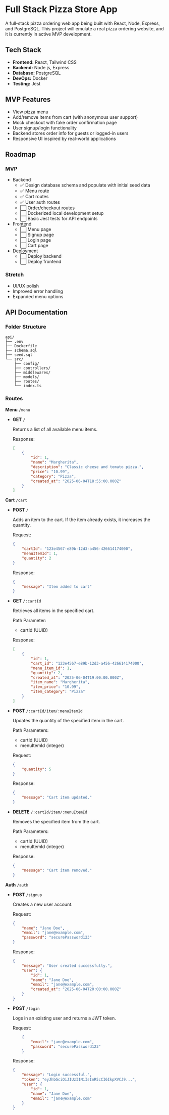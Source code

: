 # Full Stack Pizza Store App

A full-stack pizza ordering web app being built with React, Node, Express, and PostgreSQL. This project will emulate a real pizza ordering website, and it is currently in active MVP development.

## Tech Stack

-   **Frontend:** React, Tailwind CSS
-   **Backend:** Node.js, Express
-   **Database:** PostgreSQL
-   **DevOps:** Docker
-   **Testing:** Jest

## MVP Features

-   View pizza menu
-   Add/remove items from cart (with anonymous user support)
-   Mock checkout with fake order confirmation page
-   User signup/login functionality
-   Backend stores order info for guests or logged-in users
-   Responsive UI inspired by real-world applications

## Roadmap

### MVP

-   Backend
    -   ✅ Design database schema and populate with initial seed data
    -   ✅ Menu route
    -   ✅ Cart routes
    -   ✅ User auth routes
    -   ⬜ Order/checkout routes
    -   ⬜ Dockerized local development setup
    -   ⬜ Basic Jest tests for API endpoints
-   Frontend
    -   ⬜ Menu page
    -   ⬜ Signup page
    -   ⬜ Login page
    -   ⬜ Cart page
-   Deployment
    -   ⬜ Deploy backend
    -   ⬜ Deploy frontend

### Stretch

-   UI/UX polish
-   Improved error handling
-   Expanded menu options

## API Documentation

### Folder Structure

```
api/
├── .env
├── Dockerfile
├── schema.sql
├── seed.sql
└── src/
	├── config/
	├── controllers/
	├── middlewares/
	├── models/
	├── routes/
	└── index.ts
```

### Routes

**Menu** `/menu`

- **GET** `/`

	Returns a list of all available menu items.

	Response:

	```json
	[
		{
			"id": 1,
			"name": "Margherita",
			"description": "Classic cheese and tomato pizza.",
			"price": "10.99",
			"category": "Pizza",
			"created_at": "2025-06-04T18:55:00.000Z"
		}
	]
	```

**Cart** `/cart`

- **POST** `/`

	Adds an item to the cart. If the item already exists, it increases the quantity.

	Request:

	```json
	{
		"cartId": "123e4567-e89b-12d3-a456-426614174000",
		"menuItemId": 1,
		"quantity": 2
	}
	```

	Response:
	```json
	{
  		"message": "Item added to cart"
	}
	```

- **GET** `/:cartId`

	Retrieves all items in the specified cart.

	Path Parameter:

	- cartId (UUID)

	Response:

	```json
	[
		{
			"id": 1,
			"cart_id": "123e4567-e89b-12d3-a456-426614174000",
			"menu_item_id": 1,
			"quantity": 2,
			"created_at": "2025-06-04T19:00:00.000Z",
			"item_name": "Margherita",
			"item_price": "10.99",
			"item_category": "Pizza"
		}
	]
	```

- **POST** `/:cartId/item/:menuItemId`

	Updates the quantity of the specified item in the cart.

	Path Parameters:

	- cartId (UUID)
	- menuItemId (integer)

	Request:

	```json
	{
		"quantity": 5
	}
	```

	Response:

	```json
	{
  		"message": "Cart item updated."
	}
	```

- **DELETE** `/:cartId/item/:menuItemId`

	Removes the specified item from the cart.

	Path Parameters:

	- cartId (UUID)
	- menuItemId (integer)

	Response:

	```json
	{
		"message": "Cart item removed."
	}
	```

**Auth** `/auth`

- **POST** `/signup`

	Creates a new user account.

	Request:

	```json
	{
		"name": "Jane Doe",
		"email": "jane@example.com",
		"password": "securePassword123"
	}
	```

	Response:

	```json
	{
		"message": "User created successfully.",
		"user": {
			"id": 1,
			"name": "Jane Doe",
			"email": "jane@example.com",
			"created_at": "2025-06-04T20:00:00.000Z"
		}
	}
	```

- **POST** `/login`

	Logs in an existing user and returns a JWT token.

	Request:

	```json
		{
			"email": "jane@example.com",
			"password": "securePassword123"
		}
	```

	Response:

	```json
	{
		"message": "Login successful.",
		"token": "eyJhbGciOiJIUzI1NiIsInR5cCI6IkpXVCJ9...",
		"user": {
			"id": 1,
			"name": "Jane Doe",
			"email": "jane@example.com"
		}
	}
	```